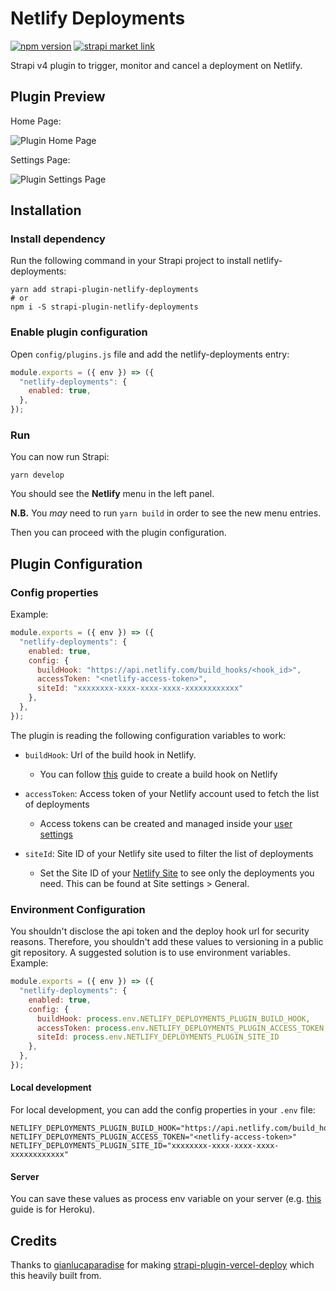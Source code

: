 # Netlify Deployments

[![npm version](https://badge.fury.io/js/strapi-plugin-netlify-deployments.svg)](https://badge.fury.io/js/strapi-plugin-netlify-deployments)
[![strapi market link](https://img.shields.io/badge/strapi-v4-blueviolet)](https://market.strapi.io/plugins/strapi-plugin-netlify-deployments)

Strapi v4 plugin to trigger, monitor and cancel a deployment on Netlify.

## Plugin Preview

Home Page:

![Plugin Home Page](https://github.com/jclusso/strapi-plugin-netlify-deployments/raw/main/assets/strapi-netlify-deployments-home.png "Plugin Home Page")

Settings Page:

![Plugin Settings Page](https://github.com/jclusso/strapi-plugin-netlify-deployments/raw/main/assets/strapi-netlify-deployments-settings.png "Plugin Settings Page")

## Installation

### Install dependency

Run the following command in your Strapi project to install netlify-deployments:

```shell
yarn add strapi-plugin-netlify-deployments
# or
npm i -S strapi-plugin-netlify-deployments
```

### Enable plugin configuration

Open `config/plugins.js` file and add the netlify-deployments entry:

```js
module.exports = ({ env }) => ({
  "netlify-deployments": {
    enabled: true,
  },
});
```

### Run

You can now run Strapi:

```
yarn develop
```

You should see the **Netlify** menu in the left panel.

**N.B.** You _may_ need to run `yarn build` in order to see the new menu entries.

Then you can proceed with the plugin configuration.

## Plugin Configuration

### Config properties

Example:

```js
module.exports = ({ env }) => ({
  "netlify-deployments": {
    enabled: true,
    config: {
      buildHook: "https://api.netlify.com/build_hooks/<hook_id>",
      accessToken: "<netlify-access-token>",
      siteId: "xxxxxxxx-xxxx-xxxx-xxxx-xxxxxxxxxxxx"
    },
  },
});
```

The plugin is reading the following configuration variables to work:

- `buildHook`: Url of the build hook in Netlify.

  - You can follow [this](https://docs.netlify.com/configure-builds/build-hooks/) guide to create a build hook on Netlify

- `accessToken`: Access token of your Netlify account used to fetch the list of deployments

  - Access tokens can be created and managed inside your [user settings](https://app.netlify.com/user/applications#personal-access-tokens)

- `siteId`: Site ID of your Netlify site used to filter the list of deployments

  - Set the Site ID of your [Netlify Site](https://app.netlify.com) to see only the deployments you need. This can be found at Site settings > General.

### Environment Configuration

You shouldn't disclose the api token and the deploy hook url for security reasons. Therefore, you shouldn't add these values to versioning in a public git repository. A suggested solution is to use environment variables. Example:

```js
module.exports = ({ env }) => ({
  "netlify-deployments": {
    enabled: true,
    config: {
      buildHook: process.env.NETLIFY_DEPLOYMENTS_PLUGIN_BUILD_HOOK,
      accessToken: process.env.NETLIFY_DEPLOYMENTS_PLUGIN_ACCESS_TOKEN,
      siteId: process.env.NETLIFY_DEPLOYMENTS_PLUGIN_SITE_ID
    },
  },
});
```

#### Local development

For local development, you can add the config properties in your `.env` file:

```shell
NETLIFY_DEPLOYMENTS_PLUGIN_BUILD_HOOK="https://api.netlify.com/build_hooks/xxxxxxxxxxxxxxxxxxxxxxxx"
NETLIFY_DEPLOYMENTS_PLUGIN_ACCESS_TOKEN="<netlify-access-token>"
NETLIFY_DEPLOYMENTS_PLUGIN_SITE_ID="xxxxxxxx-xxxx-xxxx-xxxx-xxxxxxxxxxxx"
```

#### Server

You can save these values as process env variable on your server (e.g. [this](https://devcenter.heroku.com/articles/config-vars) guide is for Heroku).

## Credits

Thanks to [gianlucaparadise](https://github.com/gianlucaparadise) for making [strapi-plugin-vercel-deploy](https://github.com/gianlucaparadise/strapi-plugin-vercel-deploy) which this heavily built from.

